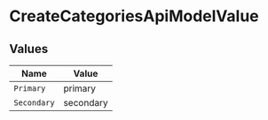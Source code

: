 # CreateCategoriesApiModelValue


## Values

| Name        | Value       |
| ----------- | ----------- |
| `Primary`   | primary     |
| `Secondary` | secondary   |